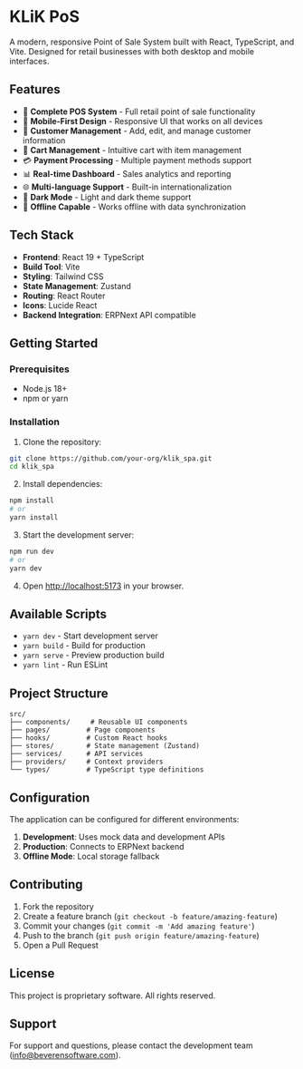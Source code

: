 # KLiK PoS

A modern, responsive Point of Sale System built with React, TypeScript, and Vite. Designed for retail businesses with both desktop and mobile interfaces.

## Features

- 🏪 **Complete POS System** - Full retail point of sale functionality
- 📱 **Mobile-First Design** - Responsive UI that works on all devices
- 👥 **Customer Management** - Add, edit, and manage customer information
- 🛒 **Cart Management** - Intuitive cart with item management
- 💳 **Payment Processing** - Multiple payment methods support
- 📊 **Real-time Dashboard** - Sales analytics and reporting
- 🌐 **Multi-language Support** - Built-in internationalization
- 🌙 **Dark Mode** - Light and dark theme support
- 💾 **Offline Capable** - Works offline with data synchronization

## Tech Stack

- **Frontend**: React 19 + TypeScript
- **Build Tool**: Vite
- **Styling**: Tailwind CSS
- **State Management**: Zustand
- **Routing**: React Router
- **Icons**: Lucide React
- **Backend Integration**: ERPNext API compatible

## Getting Started

### Prerequisites

- Node.js 18+
- npm or yarn

### Installation

1. Clone the repository:
```bash
git clone https://github.com/your-org/klik_spa.git
cd klik_spa
```

2. Install dependencies:
```bash
npm install
# or
yarn install
```

3. Start the development server:
```bash
npm run dev
# or
yarn dev
```

4. Open [http://localhost:5173](http://localhost:5173) in your browser.

## Available Scripts

- `yarn dev` - Start development server
- `yarn build` - Build for production
- `yarn serve` - Preview production build
- `yarn lint` - Run ESLint

## Project Structure

```
src/
├── components/     # Reusable UI components
├── pages/         # Page components
├── hooks/         # Custom React hooks
├── stores/        # State management (Zustand)
├── services/      # API services
├── providers/     # Context providers
└── types/         # TypeScript type definitions
```

## Configuration

The application can be configured for different environments:

1. **Development**: Uses mock data and development APIs
2. **Production**: Connects to ERPNext backend
3. **Offline Mode**: Local storage fallback

## Contributing

1. Fork the repository
2. Create a feature branch (`git checkout -b feature/amazing-feature`)
3. Commit your changes (`git commit -m 'Add amazing feature'`)
4. Push to the branch (`git push origin feature/amazing-feature`)
5. Open a Pull Request

## License

This project is proprietary software. All rights reserved.

## Support

For support and questions, please contact the development team (info@beverensoftware.com).
